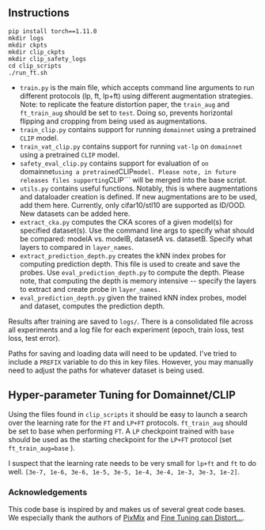 ## Instructions

```
pip install torch==1.11.0
mkdir logs
mkdir ckpts
mkdir clip_ckpts
mkdir clip_safety_logs
cd clip_scripts
./run_ft.sh
```

- ```train.py``` is the main file, which accepts command line arguments to run different protocols (lp, ft, lp+ft) using different augmentation strategies. Note: to replicate the feature distortion paper, the ```train_aug``` and ```ft_train_aug``` should be set to ```test```. Doing so, prevents horizontal flipping and cropping from being used as augmentations.  
- ```train_clip.py``` contains support for running ```domainnet``` using a pretrained ```CLIP``` model.
- ```train_vat_clip.py``` contains support for running ```vat-lp``` on  ```domainnet``` using a pretrained ```CLIP``` model.
- ```safety_eval_clip.py``` contains support for evaluation of ``` on  ```domainnet``` using a pretrained ```CLIP``` model.
Please note, in future releases files supporting ```CLIP``` will be merged into the base script.
- ```utils.py``` contains useful functions. Notably, this is where augmentations and dataloader creation is defined. If new augmentations are to be used, add them here. Currently, only cifar10/stl10 are supported as ID/OOD. New datasets can be added here. 
- ```extract_cka.py``` computes the CKA scores of a given model(s) for specified dataset(s). Use the command line args to specify what should be compared: modelA vs. modelB, datasetA vs. datasetB. Specify what layers to compared in `layer_names`.  
- ```extract_prediction_depth.py``` creates the kNN index probes for computing prediction depth. This file is used to create and save the probes. Use ```eval_prediction_depth.py``` to compute the depth. Please note, that computing the depth is memory intensive -- specify the layers to extract and create probe in ```layer_names.``` 
- ```eval_prediction_depth.py```  given the trained kNN index probes, model and dataset, computes the prediction depth. 

Results after training are saved to ```logs/```. There is a consolidated file across all experiments and a log file for each experiment (epoch, train loss, test loss, test error).

Paths for saving and loading data will need to be updated. I've tried to include a ```PREFIX``` variable to do this in key files. However, you may manually need to adjust the paths for whatever dataset is being used. 


## Hyper-parameter Tuning for Domainnet/CLIP
Using the files found in ```clip_scripts``` it should be easy to launch a search over the learning rate for the ```FT``` and ```LP+FT``` protocols. ```ft_train_aug``` should be set to base when performing ```FT```. A ```LP``` checkpoint trained with ```base``` should be used as the starting checkpoint for the ```LP+FT``` protocol (set ```ft_train_aug=base``` ).

I suspect that the learning rate needs to be very small for ```lp+ft``` and ```ft``` to do well. ```[3e-7, 1e-6, 3e-6, 1e-5, 3e-5, 1e-4, 3e-4, 1e-3, 3e-3, 1e-2]```.

### Acknowledgements 
This code base is inspired by and makes us of several great code bases. We especially thank the authors of [PixMix](https://github.com/andyzoujm/pixmix) and [Fine Tuning can Distort...](https://github.com/AnanyaKumar/transfer_learning). 